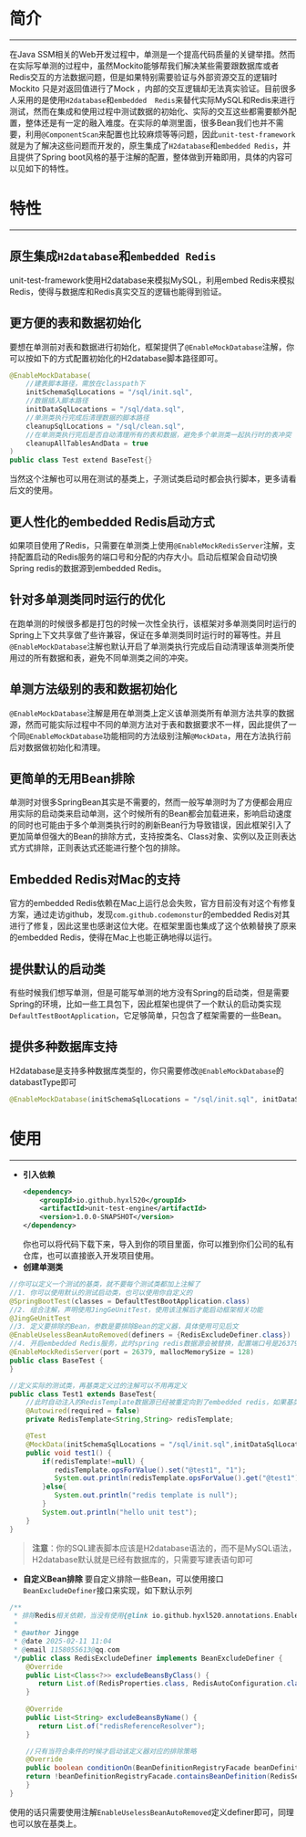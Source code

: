 # 简介
---

在Java SSM相关的Web开发过程中，单测是一个提高代码质量的关键举措。然而在实际写单测的过程中，虽然Mockito能够帮我们解决某些需要跟数据库或者Redis交互的方法数据问题，但是如果特别需要验证与外部资源交互的逻辑时Mockito
只是对返回值进行了Mock
，内部的交互逻辑却无法真实验证。目前很多人采用的是使用`H2database`和`embedded 
Redis`来替代实际MySQL和Redis来进行测试，然而在集成和使用过程中测试数据的初始化、实际的交互这些都需要额外配置，整体还是有一定的融入难度。在实际的单测里面，很多Bean我们也并不需要，利用`@ComponentScan`来配置也比较麻烦等等问题，因此`unit-test-framework`就是为了解决这些问题而开发的，原生集成了`H2database`和`embedded Redis`，并且提供了Spring boot风格的基于注解的配置，整体做到开箱即用，具体的内容可以见如下的特性。
# 特性
---
## 原生集成`H2database`和`embedded Redis`
unit-test-framework使用H2database来模拟MySQL，利用embed Redis来模拟Redis，使得与数据库和Redis真实交互的逻辑也能得到验证。

## 更方便的表和数据初始化
要想在单测前对表和数据进行初始化，框架提供了`@EnableMockDatabase`注解，你可以按如下的方式配置初始化的H2database脚本路径即可。
```java
@EnableMockDatabase(
	//建表脚本路径，需放在classpath下
	initSchemaSqlLocations = "/sql/init.sql", 
	//数据插入脚本路径
	initDataSqlLocations = "/sql/data.sql",  
	//单测类执行完成后清理数据的脚本路径
	cleanupSqlLocations = "/sql/clean.sql", 
	//在单测类执行完后是否自动清理所有的表和数据，避免多个单测类一起执行时的表冲突
	cleanupAllTablesAndData = true
)
public class Test extend BaseTest{}
```
当然这个注解也可以用在测试的基类上，子测试类启动时都会执行脚本，更多请看后文的使用。

## 更人性化的embedded Redis启动方式
如果项目使用了Redis，只需要在单测类上使用`@EnableMockRedisServer`注解，支持配置启动的Redis服务的端口号和分配的内存大小。启动后框架会自动切换Spring redis的数据源到embedded Redis。

## 针对多单测类同时运行的优化
在跑单测的时候很多都是打包的时候一次性全执行，该框架对多单测类同时运行的Spring上下文共享做了些许兼容，保证在多单测类同时运行时的幂等性。并且`@EnableMockDatabase`注解也默认开启了单测类执行完成后自动清理该单测类所使用过的所有数据和表，避免不同单测类之间的冲突。

## 单测方法级别的表和数据初始化
`@EnableMockDatabase`注解是用在单测类上定义该单测类所有单测方法共享的数据源，然而可能实际过程中不同的单测方法对于表和数据要求不一样，因此提供了一个同`@EnableMockDatabase`功能相同的方法级别注解`@MockData`，用在方法执行前后对数据做初始化和清理。

## 更简单的无用Bean排除
单测时对很多SpringBean其实是不需要的，然而一般写单测时为了方便都会用应用实际的启动类来启动单测，这个时候所有的Bean都会加载进来，影响启动速度的同时也可能由于多个单测类执行时的刷新Bean行为导致错误，因此框架引入了更加简单但强大的Bean的排除方式，支持按类名、Class对象、实例以及正则表达式方式排除，正则表达式还能进行整个包的排除。

## Embedded Redis对Mac的支持
官方的embedded Redis依赖在Mac上运行总会失败，官方目前没有对这个有修复方案，通过走访github，发现`com.github.codemonstur`的embedded Redis对其进行了修复，因此这里也感谢这位大佬。在框架里面也集成了这个依赖替换了原来的embedded Redis，使得在Mac上也能正确地得以运行。

## 提供默认的启动类
有些时候我们想写单测，但是可能写单测的地方没有Spring的启动类，但是需要Spring的环境，比如一些工具包下，因此框架也提供了一个默认的启动类实现`DefaultTestBootApplication`，它足够简单，只包含了框架需要的一些Bean。

## 提供多种数据库支持
H2database是支持多种数据库类型的，你只需要修改`@EnableMockDatabase`的databastType即可
```java
@EnableMockDatabase(initSchemaSqlLocations = "/sql/init.sql", initDataSqlLocations = "/sql/data.sql",databaseType = MockDatabaseType.ORACLE)
```

# 使用
---
- **引入依赖**
	```xml
	<dependency>  
	    <groupId>io.github.hyxl520</groupId>  
	    <artifactId>unit-test-engine</artifactId>  
	    <version>1.0.0-SNAPSHOT</version>  
	</dependency>
	```
	你也可以将代码下载下来，导入到你的项目里面，你可以推到你们公司的私有仓库，也可以直接嵌入开发项目使用。
- **创建单测类**
```java
//你可以定义一个测试的基类，就不要每个测试类都加上注解了
//1. 你可以使用默认的测试启动类，也可以使用你自定义的
@SpringBootTest(classes = DefaultTestBootApplication.class)
//2. 组合注解，声明使用JingGeUnitTest，使用该注解后才能启动框架相关功能
@JingGeUnitTest
//3. 定义要排除的Bean，参数是要排除Bean的定义器，具体使用可见后文
@EnableUselessBeanAutoRemoved(definers = {RedisExcludeDefiner.class})
//4. 开启embedded Redis服务，此时spring redis数据源会被替换，配置端口号是26379，分配内存为128MB
@EnableMockRedisServer(port = 26379, mallocMemorySize = 128)
public class BaseTest {  
}

//定义实际的测试类，再基类定义过的注解可以不用再定义
public class Test1 extends BaseTest{
	//此时自动注入的RedisTemplate数据源已经被重定向到了embedded redis，如果基类或者子类没有@EnableMockRedisServer注解，则Spring Redis的相关Bean都会被移除，加速启动
    @Autowired(required = false)  
    private RedisTemplate<String,String> redisTemplate;

	@Test
	@MockData(initSchemaSqlLocations = "/sql/init.sql",initDataSqlLocations = "/sql/data.sql")  
	public void test1() {  
	    if(redisTemplate!=null) {  
	       redisTemplate.opsForValue().set("@test1", "1");  
	       System.out.println(redisTemplate.opsForValue().get("@test1"));  
	    }else{  
	       System.out.println("redis template is null");  
	    }  
	    System.out.println("hello unit test");  
	}
}


```
> **注意**：你的SQL建表脚本应该是H2database语法的，而不是MySQL语法，H2database默认就是已经有数据库的，只需要写建表语句即可
	
- **自定义Bean排除**
要自定义排除一些Bean，可以使用接口`BeanExcludeDefiner`接口来实现，如下默认示列
```java
/**  
 * 排除Redis相关依赖，当没有使用{@link io.github.hyxl520.annotations.EnableMockRedisServer}时生效  
 *  
 * @author Jingge  
 * @date 2025-02-11 11:04  
 * @email 1158055613@qq.com  
 */public class RedisExcludeDefiner implements BeanExcludeDefiner {  
    @Override  
    public List<Class<?>> excludeBeansByClass() {  
       return List.of(RedisProperties.class, RedisAutoConfiguration.class, RedisTemplate.class,  StringRedisTemplate.class, RedisConverter.class, RedisKeyValueAdapter.class,  RedisKeyValueTemplate.class);  
    }  
  
    @Override  
    public List<String> excludeBeansByName() {  
       return List.of("redisReferenceResolver");  
    }  

	//只有当符合条件的时候才启动该定义器对应的排除策略
    @Override  
    public boolean conditionOn(BeanDefinitionRegistryFacade beanDefinitionRegistryFacade) {  
    return !beanDefinitionRegistryFacade.containsBeanDefinition(RedisServerConfig.class.getName());  
    }  
}
```
使用的话只需要使用注解`EnableUselessBeanAutoRemoved`定义definer即可，同理也可以放在基类上。